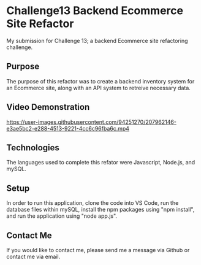 # Challenge13 Backend Ecommerce Site Refactor
 My submission for Challenge 13; a backend Ecommerce site refactoring challenge.
 
 ## Purpose
 The purpose of this refactor was to create a backend inventory system for an Ecommerce site, along with an API system to retreive necessary data.
 
 ## Video Demonstration



https://user-images.githubusercontent.com/94251270/207962146-e3ae5bc2-e288-4513-9221-4cc6c96fba6c.mp4




 
 ## Technologies
 The languages used to complete this refator were Javascript, Node.js, and mySQL.
 
 ## Setup
 In order to run this application, clone the code into VS Code, run the database files within mySQL, install the npm packages using "npm install", and run the application using "node app.js".
 
 ## Contact Me
 If you would like to contact me, please send me a message via Github or contact me via email.
